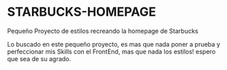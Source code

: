 # STARBUCKS-HOMEPAGE
Pequeño Proyecto de estilos recreando la homepage de Starbucks


Lo buscado en este pequeño proyecto, es mas que nada poner a prueba y perfeccionar mis Skills con el FrontEnd, mas que nada los estilos! espero que sea de su agrado.
